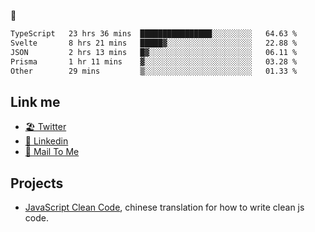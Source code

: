 🤔


<!--START_SECTION:waka-->

```txt
TypeScript   23 hrs 36 mins  ████████████████░░░░░░░░░   64.63 %
Svelte       8 hrs 21 mins   █████▓░░░░░░░░░░░░░░░░░░░   22.88 %
JSON         2 hrs 13 mins   █▓░░░░░░░░░░░░░░░░░░░░░░░   06.11 %
Prisma       1 hr 11 mins    ▓░░░░░░░░░░░░░░░░░░░░░░░░   03.28 %
Other        29 mins         ▒░░░░░░░░░░░░░░░░░░░░░░░░   01.33 %
```

<!--END_SECTION:waka-->

## Link me

- [🏖️ Twitter](https://twitter.com/yuetong3yu)
- [🧳 Linkedin](https://www.linkedin.com/in/yuetong3yu)
- [📧 Mail To Me](mailto:yuetong3yu@gmail.com)


## Projects 

- [JavaScript Clean Code](https://js-clean-code-cn.vercel.app/), chinese translation for how to write clean js code.

